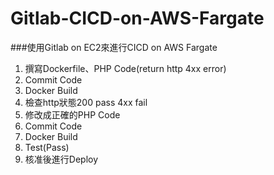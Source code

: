 # Gitlab-CICD-on-AWS-Fargate

###使用Gitlab on EC2來進行CICD on AWS Fargate

1. 撰寫Dockerfile、PHP Code(return http 4xx error)
2. Commit Code
3. Docker Build
4. 檢查http狀態200 pass 4xx fail
5. 修改成正確的PHP Code
6. Commit Code
7. Docker Build
8. Test(Pass)
9. 核准後進行Deploy

